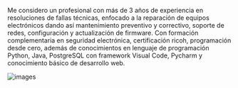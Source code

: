 Me considero un profesional con más de 3 años de experiencia en
resoluciones de fallas técnicas, enfocado a la reparación de equipos
electrónicos dando así mantenimiento preventivo y correctivo,
soporte de redes, configuración y actualización de firmware. Con
formación complementaria en seguridad electrónica, certificación
ricoh, programación desde cero, además de conocimientos en
lenguaje de programación Python, Java, PostgreSQL con framework
Visual Code, Pycharm y conocimiento básico de desarrollo web.

![images](https://github.com/SrodriguezZ/SrodriguezZ/assets/117190423/c7ec737e-08d2-460b-ae54-cc5359108304)
